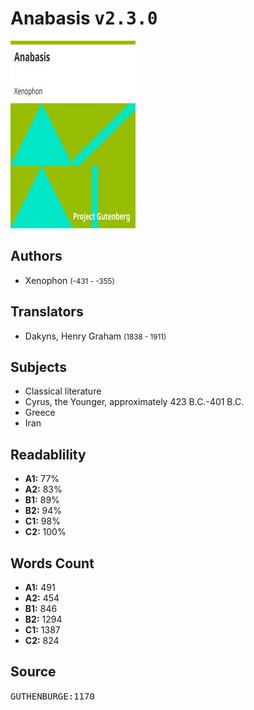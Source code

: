 # Anabasis <kbd>v2.3.0</kbd>

![](./cover.medium.jpg "")

## Authors


 - Xenophon <small>(-431 - -355)</small>

## Translators


 - Dakyns, Henry Graham <small>(1838 - 1911)</small>

## Subjects


 - Classical literature
 - Cyrus, the Younger, approximately 423 B.C.-401 B.C.
 - Greece
 - Iran

## Readablility


 - **A1:** 77%
 - **A2:** 83%
 - **B1:** 89%
 - **B2:** 94%
 - **C1:** 98%
 - **C2:** 100%

## Words Count


 - **A1:** 491
 - **A2:** 454
 - **B1:** 846
 - **B2:** 1294
 - **C1:** 1387
 - **C2:** 824

## Source


<kbd>GUTHENBURGE:1170</kbd>
